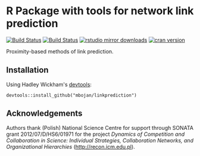 # R Package with tools for network link prediction

[![Build Status](https://travis-ci.org/mbojan/linkprediction.png?branch=master)](https://travis-ci.org/mbojan/linkprediction)
[![Build Status](https://ci.appveyor.com/api/projects/status/5uqlw21g2d0sbul6?svg=true)](https://ci.appveyor.com/project/mbojan/linkprediction)
[![rstudio mirror downloads](http://cranlogs.r-pkg.org/badges/linkprediction?color=2ED968)](http://cranlogs.r-pkg.org/)
[![cran version](http://www.r-pkg.org/badges/version/linkprediction)](https://cran.r-project.org/package=linkprediction)

Proximity-based methods of link prediction.



## Installation

Using Hadley Wickham's [devtools](https://github.com/hadley/devtools):

```{r}
devtools::install_github("mbojan/linkprediction")
```



## Acknowledgements

Authors thank (Polish) National Science Centre for support through SONATA grant
2012/07/D/HS6/01971 for the project *Dynamics of Competition and 
Collaboration  in Science: Individual Strategies, Collaboration Networks, and 
Organizational Hierarchies* (http://recon.icm.edu.pl).
